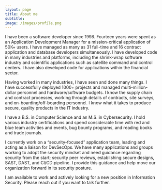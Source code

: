 ```yaml
---
layout: page
title: About me
subtitle:
image: /images/profile.png
---
```


I have been a software developer since 1998.  Fourteen years were spent as an Application Development Manager for a mission-critical application of 50K+ users. I have managed as many as 31 full-time and 16 contract application and database developers simultaneously. I have developed code in many industries and platforms, including the shrink-wrap software industry and scientific applications such as satellite command and control centers. I have also developed code for applications within the financial sector.

Having worked in many industries, I have seen and done many things.  I have successfully deployed 1000+ projects and managed multi-million-dollar personnel and hardware/software budgets.  I know the supply chain and contract processes, working through details of contracts, site surveys, and on-boarding/off-boarding personnel.  I know what it takes to produce secure, quality products in the IT industry.

I have a B.S. in Computer Science and an M.S. in Cybersecurity.  I hold various industry certifications and spend considerable time with red and blue team activities and events, bug bounty programs, and reading books and trade journals.

I currently work on a “security-focused” application team, leading and acting as a liaison for DevSecOps.  We have many applications and groups working to adopt the security mindset and need guidance regarding security from the start; security peer reviews, establishing secure designs, SAST, DAST, and CI/CD pipeline.  I provide this guidance and help move our organization forward in its security posture.

I am available to work and actively looking for a new position in Information Security.  Please reach out if you want to talk further.  

